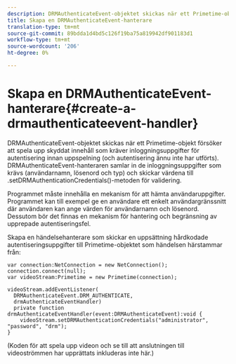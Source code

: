 ```yaml
---
description: DRMAuthenticateEvent-objektet skickas när ett Primetime-objekt försöker att spela upp skyddat innehåll som kräver inloggningsuppgifter för autentisering innan uppspelning (och autentisering ännu inte har utförts). DRMAuthenticateEvent-hanteraren samlar in de inloggningsuppgifter som krävs (användarnamn, lösenord och typ) och skickar värdena till .setDRMAuthenticationCredentials()-metoden för validering.
title: Skapa en DRMAuthenticateEvent-hanterare
translation-type: tm+mt
source-git-commit: 89bdda1d4bd5c126f19ba75a819942df901183d1
workflow-type: tm+mt
source-wordcount: '206'
ht-degree: 0%

---
```



# Skapa en DRMAuthenticateEvent-hanterare{#create-a-drmauthenticateevent-handler}

DRMAuthenticateEvent-objektet skickas när ett Primetime-objekt försöker att spela upp skyddat innehåll som kräver inloggningsuppgifter för autentisering innan uppspelning (och autentisering ännu inte har utförts). DRMAuthenticateEvent-hanteraren samlar in de inloggningsuppgifter som krävs (användarnamn, lösenord och typ) och skickar värdena till .setDRMAuthenticationCredentials()-metoden för validering.

Programmet måste innehålla en mekanism för att hämta användaruppgifter. Programmet kan till exempel ge en användare ett enkelt användargränssnitt där användaren kan ange värden för användarnamn och lösenord. Dessutom bör det finnas en mekanism för hantering och begränsning av upprepade autentiseringsfel.

Skapa en händelsehanterare som skickar en uppsättning hårdkodade autentiseringsuppgifter till Primetime-objektet som händelsen härstammar från:

```
var connection:NetConnection = new NetConnection();  
connection.connect(null);  
var videoStream:Primetime = new Primetime(connection);  
 
videoStream.addEventListener( 
  DRMAuthenticateEvent.DRM_AUTHENTICATE,  
  drmAuthenticateEventHandler)  
  private function drmAuthenticateEventHandler(event:DRMAuthenticateEvent):void {  
    videoStream.setDRMAuthenticationCredentials("administrator", "password", "drm");  
} 
```

(Koden för att spela upp videon och se till att anslutningen till videoströmmen har upprättats inkluderas inte här.)

